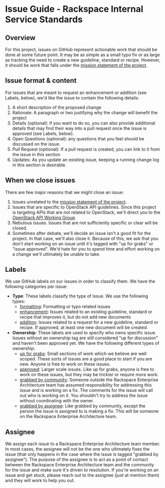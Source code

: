 # Issue Guide - Rackspace Internal Service Standards

## Overview

For this project, issues on GitHub represent actionable work that should be done at some future point. It may be as simple as a small typo fix or as large as tracking the need to create a new guideline, standard or recipe. However, it should be work that falls under the [mission statement of the project](https://github.com/rackerlabs/riss/README.md).

## Issue format & content

For issues that are meant to request an enhancement or addition (see Labels, below), we'd like the issue to contain the following details:

1. A short description of the proposed change
2. Rationale: A paragraph or two justifying why the change will benefit the project
3. Details (optional): if you want to do so, you can also provide additional details that may find their way into a pull request once the issue is approved (see Labels, below).
4. Open Questions (optional): any questions that you feel should be discussed on the issue.
5. Pull Request (optional): If a pull request is created, you can link to it from the issue in this section
6. Updates: As you update an existing issue, keeping a running change log in this section is desirable.

## When we close issues

There are few major reasons that we might close an issue:

1. Issues unrelated to the [mission statement of the project](https://github.com/rackerlabs/riss/README.md).
2. Issues that are specific to OpenStack API guidelines. Since this project is targeting APIs that are not related to OpenStack, we'll direct you to the [OpenStack API Working Group](http://specs.openstack.org/openstack/api-wg/).
3. Nebulous issues. Issues that are not sufficiently specific or clear will be closed.
4. Sometimes after debate, we'll decide an issue isn't a good fit for the project. In that case, we'll also close it. Because of this, we ask that you don't start working on an issue until it's tagged with "up for grabs" or "issue approved". We'd hate for you to spend time and effort working on a change we'll ultimately be unable to take.

## Labels

We use GitHub labels on our issues in order to classify them. We have the following categories per issue:

* **Type**: These labels classify the type of issue. We use the following types:
    * [formatting](https://github.com/rackerlabs/riss/labels/formatting): Formatting or typo related issues
    * [enhancement](https://github.com/rackerlabs/riss/labels/enhancement): Issues related to an existing guideline, standard or recipe that improves it, but do not add new documents
    * [addition](https://github.com/rackerlabs/riss/labels/addition): Issues related to a request for a new guideline, standard or recipe. If approved, at least one new document will be created.
* **Ownership**: These labels are used to specify who owns specific issue. Issues without an ownership tag are still considered "up for discussion" and haven't been approved yet. We have the following different types of ownership:
    * [up for grabs](https://github.com/rackerlabs/riss/labels/up-for-grabs): Small sections of work which we believe are well scoped. These sorts of issues are a good place to start if you are new. Anyone is free to work on these issues.
    * [approved](https://github.com/rackerlabs/riss/labels/approved): Larger scale issues. Like up for grabs, anyone is free to work on these issues, but they may be trickier or require more work.
    * [grabbed by community](https://github.com/rackerlabs/riss/labels/grabbed-by-community): Someone outside the Rackspace Enterprise Architecture team has assumed responsibility for addressing this issue and is working on a fix. The comments for the issue will call out who is working on it. You shouldn't try to address the issue without coordinating with the owner.
    * [grabbed by assignee](https://github.com/rackerlabs/riss/labels/grabbed-by-assignee): Like grabbed by community, except the person the issue is assigned to is making a fix. This will be someone on the Rackspace Enterprise Architecture team.

## Assignee

We assign each issue to a Rackspace Enterprise Architecture team member. In most cases, the assignee will not be the one who ultimately fixes the issue (that only happens in the case where the issue is tagged "grabbed by assignee"). The purpose of the assignee is to act as a point of contact between the Rackspace Enterprise Architecture team and the community for the issue and make sure it's driven to resolution. If you're working on an issue and get stuck, please reach out to the assignee (just at mention them) and they will work to help you out.
